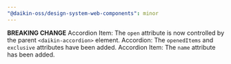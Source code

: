 ```yaml
---
"@daikin-oss/design-system-web-components": minor
---
```


**BREAKING CHANGE** Accordion Item: The `open` attribute is now controlled by the parent `<daikin-accordion>` element.
Accordion: The `openedItems` and `exclusive` attributes have been added.
Accordion Item: The `name` attribute has been added.
